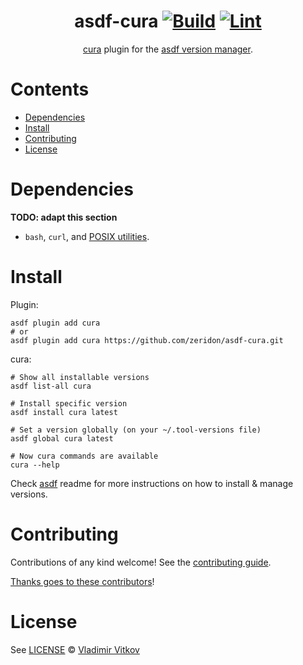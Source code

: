 <div align="center">

# asdf-cura [![Build](https://github.com/zeridon/asdf-cura/actions/workflows/build.yml/badge.svg)](https://github.com/zeridon/asdf-cura/actions/workflows/build.yml) [![Lint](https://github.com/zeridon/asdf-cura/actions/workflows/lint.yml/badge.svg)](https://github.com/zeridon/asdf-cura/actions/workflows/lint.yml)

[cura](https://ultimaker.com/software/ultimaker-cura) plugin for the [asdf version manager](https://asdf-vm.com).

</div>

# Contents

- [Dependencies](#dependencies)
- [Install](#install)
- [Contributing](#contributing)
- [License](#license)

# Dependencies

**TODO: adapt this section**

- `bash`, `curl`, and [POSIX utilities](https://pubs.opengroup.org/onlinepubs/9699919799/idx/utilities.html).

# Install

Plugin:

```shell
asdf plugin add cura
# or
asdf plugin add cura https://github.com/zeridon/asdf-cura.git
```

cura:

```shell
# Show all installable versions
asdf list-all cura

# Install specific version
asdf install cura latest

# Set a version globally (on your ~/.tool-versions file)
asdf global cura latest

# Now cura commands are available
cura --help
```

Check [asdf](https://github.com/asdf-vm/asdf) readme for more instructions on how to
install & manage versions.

# Contributing

Contributions of any kind welcome! See the [contributing guide](contributing.md).

[Thanks goes to these contributors](https://github.com/zeridon/asdf-cura/graphs/contributors)!

# License

See [LICENSE](LICENSE) © [Vladimir Vitkov](https://github.com/zeridon/)
